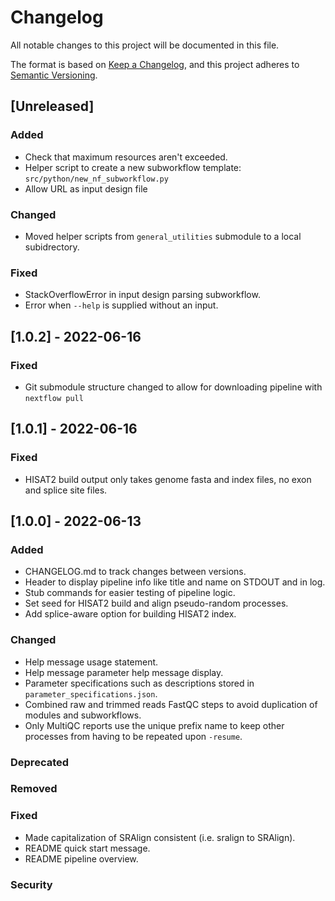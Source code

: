 # Changelog
All notable changes to this project will be documented in this file.

The format is based on [Keep a Changelog](https://keepachangelog.com/en/1.0.0/),
and this project adheres to [Semantic Versioning](https://semver.org/spec/v2.0.0.html).

## [Unreleased]
### Added
- Check that maximum resources aren't exceeded.
- Helper script to create a new subworkflow template: `src/python/new_nf_subworkflow.py`
- Allow URL as input design file

### Changed
- Moved helper scripts from `general_utilities` submodule to a local subidrectory.

### Fixed
- StackOverflowError in input design parsing subworkflow. 
- Error when `--help` is supplied without an input.

## [1.0.2] - 2022-06-16
### Fixed
- Git submodule structure changed to allow for downloading pipeline with `nextflow pull`

## [1.0.1] - 2022-06-16
### Fixed
- HISAT2 build output only takes genome fasta and index files, no exon and splice site files.

## [1.0.0] - 2022-06-13
### Added
- CHANGELOG.md to track changes between versions.
- Header to display pipeline info like title and name on STDOUT and in log.
- Stub commands for easier testing of pipeline logic.
- Set seed for HISAT2 build and align pseudo-random processes.
- Add splice-aware option for building HISAT2 index.

### Changed
- Help message usage statement.
- Help message parameter help message display.
- Parameter specifications such as descriptions stored in `parameter_specifications.json`.
- Combined raw and trimmed reads FastQC steps to avoid duplication of modules and subworkflows.
- Only MultiQC reports use the unique prefix name to keep other processes from having to be repeated upon `-resume`.

### Deprecated

### Removed

### Fixed
- Made capitalization of SRAlign consistent (i.e. sralign to SRAlign).
- README quick start message.
- README pipeline overview.

### Security

